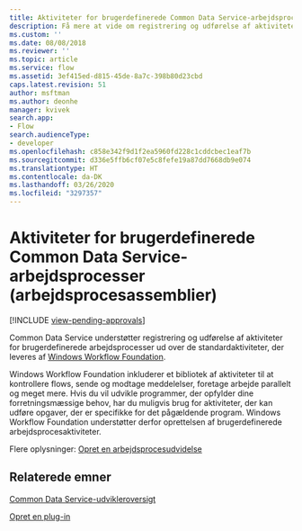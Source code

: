 ```yaml
---
title: Aktiviteter for brugerdefinerede Common Data Service-arbejdsprocesser (arbejdsprocesassemblier)| Microsoft Docs
description: Få mere at vide om registrering og udførelse af aktiviteter for brugerdefinerede Common Data Service-arbejdsprocesser ud over de standardaktiviteter, der leveres af Windows Workflow Foundation.
ms.custom: ''
ms.date: 08/08/2018
ms.reviewer: ''
ms.topic: article
ms.service: flow
ms.assetid: 3ef415ed-d815-45de-8a7c-398b80d23cbd
caps.latest.revision: 51
author: msftman
ms.author: deonhe
manager: kvivek
search.app:
- Flow
search.audienceType:
- developer
ms.openlocfilehash: c858e342f9d1f2ea5960fd228c1cddcbec1eaf7b
ms.sourcegitcommit: d336e5ffb6cf07e5c8fefe19a87dd7668db9e074
ms.translationtype: HT
ms.contentlocale: da-DK
ms.lasthandoff: 03/26/2020
ms.locfileid: "3297357"
---
```

# <a name="custom-common-data-service-workflow-activities-workflow-assemblies"></a>Aktiviteter for brugerdefinerede Common Data Service-arbejdsprocesser (arbejdsprocesassemblier)
[!INCLUDE [view-pending-approvals](../includes/cc-rebrand.md)]

Common Data Service understøtter registrering og udførelse af aktiviteter for brugerdefinerede arbejdsprocesser ud over de standardaktiviteter, der leveres af [Windows Workflow Foundation](https://docs.microsoft.com/dotnet/framework/windows-workflow-foundation/). 

Windows Workflow Foundation inkluderer et bibliotek af aktiviteter til at kontrollere flows, sende og modtage meddelelser, foretage arbejde parallelt og meget mere. Hvis du vil udvikle programmer, der opfylder dine forretningsmæssige behov, har du muligvis brug for aktiviteter, der kan udføre opgaver, der er specifikke for det pågældende program. Windows Workflow Foundation understøtter derfor oprettelsen af brugerdefinerede arbejdsprocesaktiviteter.

Flere oplysninger: [Opret en arbejdsprocesudvidelse](/powerapps/developer/common-data-service/apply-business-logic-with-code) 
  
## <a name="related-topics"></a>Relaterede emner

[Common Data Service-udvikleroversigt](/powerapps/developer/common-data-service/overview)
  
[Opret en plug-in](/powerapps/developer/common-data-service/apply-business-logic-with-code#create-a-plug-in) 
  

